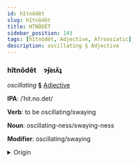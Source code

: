 ```yaml
---
id: hîtnôdêt
slug: hîtnôdêt
title: HTNÔDÊT
sidebar_position: 143
tags: [hîtnôdêt, Adjective, Afroasiatic]
description: oscillating § Adjective
---
```


### hîtnôdêt&emsp;<span kind="abugida">ɂ̆ɟƨıʌ̆ʇ</span>

*oscillating* **§** [Adjective](../../tags/Adjective)

**IPA**: /ˈhit.no.det/

**Verb**: to be oscillating/swaying

**Noun**: oscillating-ness/swaying-ness

**Modifier**: oscillating/swaying

<details>
    <summary>Origin</summary>
    Hebrew הִתְנוֹדֵד⁩ hitnodéd /hit.no'ded/<br/>
    <em>Afroasiatic Language Family</em>
</details>